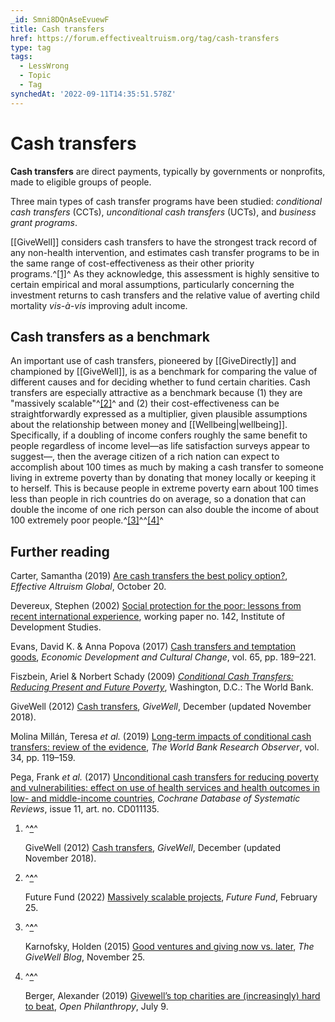 ```yaml
---
_id: Smni8DQnAseEvuewF
title: Cash transfers
href: https://forum.effectivealtruism.org/tag/cash-transfers
type: tag
tags:
  - LessWrong
  - Topic
  - Tag
synchedAt: '2022-09-11T14:35:51.578Z'
---
```

# Cash transfers

**Cash transfers** are direct payments, typically by governments or nonprofits, made to eligible groups of people.

Three main types of cash transfer programs have been studied: *conditional cash transfers* (CCTs), *unconditional cash transfers* (UCTs), and *business grant programs*.

[[GiveWell]] considers cash transfers to have the strongest track record of any non-health intervention, and estimates cash transfer programs to be in the same range of cost-effectiveness as their other priority programs.^[\[1\]](#fnuaqyr7no1z)^ As they acknowledge, this assessment is highly sensitive to certain empirical and moral assumptions, particularly concerning the investment returns to cash transfers and the relative value of averting child mortality *vis-à-vis* improving adult income.

Cash transfers as a benchmark
-----------------------------

An important use of cash transfers, pioneered by [[GiveDirectly]] and championed by [[GiveWell]], is as a benchmark for comparing the value of different causes and for deciding whether to fund certain charities. Cash transfers are especially attractive as a benchmark because (1) they are "massively scalable"^[\[2\]](#fntnnqtyelgd)^ and (2) their cost-effectiveness can be straightforwardly expressed as a multiplier, given plausible assumptions about the relationship between money and [[Wellbeing|wellbeing]]. Specifically, if a doubling of income confers roughly the same benefit to people regardless of income level—as life satisfaction surveys appear to suggest—, then the average citizen of a rich nation can expect to accomplish about 100 times as much by making a cash transfer to someone living in extreme poverty than by donating that money locally or keeping it to herself. This is because people in extreme poverty earn about 100 times less than people in rich countries do on average, so a donation that can double the income of one rich person can also double the income of about 100 extremely poor people.^[\[3\]](#fn2yh747rj623)^^[\[4\]](#fnxs59w07p1rp)^

Further reading
---------------

Carter, Samantha (2019) [Are cash transfers the best policy option?](https://youtu.be/zrUAt1foKJE), *Effective Altruism Global*, October 20.

Devereux, Stephen (2002) [Social protection for the poor: lessons from recent international experience](https://opendocs.ids.ac.uk/opendocs/bitstream/handle/20.500.12413/3907/Wp142.pdf), working paper no. 142, Institute of Development Studies.

Evans, David K. & Anna Popova (2017) [Cash transfers and temptation goods](http://doi.org/10.1086/689575), *Economic Development and Cultural Change*, vol. 65, pp. 189–221.

Fiszbein, Ariel & Norbert Schady (2009) [*Conditional Cash Transfers: Reducing Present and Future Poverty*](http://doi.org/10.1596/978-0-8213-7352-1), Washington, D.C.: The World Bank.

GiveWell (2012) [Cash transfers](https://www.givewell.org/international/technical/programs/cash-transfers), *GiveWell*, December (updated November 2018).

Molina Millán, Teresa *et al.* (2019) [Long-term impacts of conditional cash transfers: review of the evidence](http://doi.org/10.1093/wbro/lky005), *The World Bank Research Observer*, vol. 34, pp. 119–159.

Pega, Frank *et al.* (2017) [Unconditional cash transfers for reducing poverty and vulnerabilities: effect on use of health services and health outcomes in low- and middle-income countries](https://www.cochranelibrary.com/cdsr/doi/10.1002/14651858.CD011135.pub2/related-content/podcast/51175/pt), *Cochrane Database of Systematic Reviews*, issue 11, art. no. CD011135.

1.  ^**[^](#fnrefuaqyr7no1z)**^
    
    GiveWell (2012) [Cash transfers](https://www.givewell.org/international/technical/programs/cash-transfers), *GiveWell*, December (updated November 2018).
    
2.  ^**[^](#fnreftnnqtyelgd)**^
    
    Future Fund (2022) [Massively scalable projects](https://ftxfuturefund.org/massively-scalable-projects/), *Future Fund*, February 25.
    
3.  ^**[^](#fnref2yh747rj623)**^
    
    Karnofsky, Holden (2015) [Good ventures and giving now vs. later](https://blog.givewell.org/2015/11/25/good-ventures-and-giving-now-vs-later/), *The GiveWell Blog*, November 25.
    
4.  ^**[^](#fnrefxs59w07p1rp)**^
    
    Berger, Alexander (2019) [Givewell’s top charities are (increasingly) hard to beat](https://www.openphilanthropy.org/blog/givewells-top-charities-are-increasingly-hard-beat), *Open Philanthropy*, July 9.